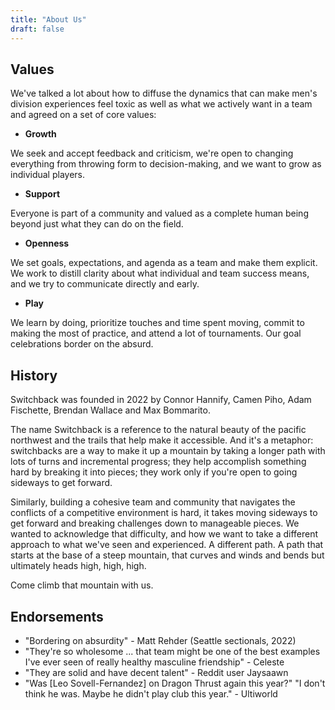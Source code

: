 ```yaml
---
title: "About Us"
draft: false
---
```


## Values

We've talked a lot about how to diffuse the dynamics that can make men's
division experiences feel toxic as well as what we actively want in a team and
agreed on a set of core values:

- __Growth__

We seek and accept feedback and criticism, we're open to changing everything
from throwing form to decision-making, and we want to grow as individual players.

- __Support__

Everyone is part of a community and valued as a complete human being beyond just
what they can do on the field.


- __Openness__

We set goals, expectations, and agenda as a team and make them explicit.
We work to distill clarity about what individual and team success means, and
we try to communicate directly and early.

- __Play__

We learn by doing, prioritize touches and time spent moving, commit to
making the most of practice, and attend a lot of tournaments. Our goal
celebrations border on the absurd.


## History


Switchback was founded in 2022 by Connor Hannify, Camen Piho, Adam Fischette,
Brendan Wallace and Max Bommarito.

The name Switchback is a reference to the natural
beauty of the pacific northwest and the trails that help make it accessible.
And it's a metaphor: switchbacks are a way to
make it up a mountain by taking a longer path with lots of turns and incremental
progress; they help accomplish something hard by breaking it into pieces; they
work only if you're open to going sideways to get forward.

Similarly, building a cohesive team and community that navigates
the conflicts of a competitive environment is hard,
it takes moving sideways to get forward and breaking challenges down
to manageable pieces.
We wanted to acknowledge that difficulty, and how we want to take a different
approach to what we've seen and experienced. A different path. A path that starts
at the base of a steep mountain, that curves and winds and bends but ultimately
heads high, high, high.


Come climb that mountain with us.

## Endorsements

- "Bordering on absurdity" - Matt Rehder (Seattle sectionals, 2022)
- "They're so wholesome ... that team might be one of the best examples I've
ever seen of really healthy masculine friendship" - Celeste
- "They are solid and have decent talent" - Reddit user Jaysaawn
- "Was \[Leo Sovell-Fernandez\] on Dragon Thrust again this year?" "I don't think he was.
Maybe he didn't play club this year." - Ultiworld

